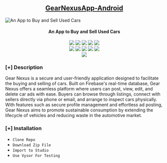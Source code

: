 <h2 align="center"><u>GearNexusApp-Android</u></h2>

![An App to Buy and Sell Used Cars](https://miro.medium.com/v2/resize:fit:1200/1*uCTieiCv1fa4Q6h7sq7sqg.png)
<h4 align="center"> An App to Buy and Sell Used Cars </h4>

<p align="center">
    <img src="https://img.shields.io/github/stars/MTalhaofc/GearNexusApp-Android?style=for-the-badge&color=orange">
    <img src="https://img.shields.io/github/forks/MTalhaofc/GearNexusApp-Android?style=for-the-badge&color=purple">
    <img src="https://img.shields.io/github/license/MTalhaofc/GearNexusApp-Android?style=for-the-badge&color=blue">
    <img src="https://img.shields.io/github/issues/MTalhaofc/GearNexusApp-Android?style=for-the-badge&color=red">
    <img src="https://img.shields.io/github/contributors/MTalhaofc/GearNexusApp-Android?style=for-the-badge&color=cyan">
<br>
    <img src="https://img.shields.io/badge/Author-Muhammad Talha-magenta?style=flat-square">
    <img src="https://img.shields.io/badge/Open%20Source-Yes-orange?style=flat-square">
    <img src="https://img.shields.io/badge/Maintained-Yes-cyan?style=flat-square">
    <img src="https://img.shields.io/badge/Made%20In-Pakistan-green?style=flat-square">
    <img src="https://img.shields.io/badge/Written%20In-XML, KOTLIN , FIREBASE-blue?style=flat-square">
<br>
    <img src="https://github-readme-stats.vercel.app/api/pin/?username=MTalhaofc&repo=GearNexusApp-Android&theme=synthwave">
</p>

### [+] Description
Gear Nexus is a secure and user-friendly application designed to facilitate the buying and selling of cars. Built on Firebase's real-time database, Gear Nexus offers a seamless platform where users can post, view, edit, and delete car ads with ease. Buyers can browse through listings, connect with sellers directly via phone or email, and arrange to inspect cars physically. With features such as secure profile management and effortless ad posting, Gear Nexus aims to promote sustainable consumption by extending the lifecycle of vehicles and reducing waste in the automotive market.

### [+] Installation
 - `Clone Repo`
 - `Download Zip File`
 - `Import to Studio`
 - `Use Vysor For Testing`

